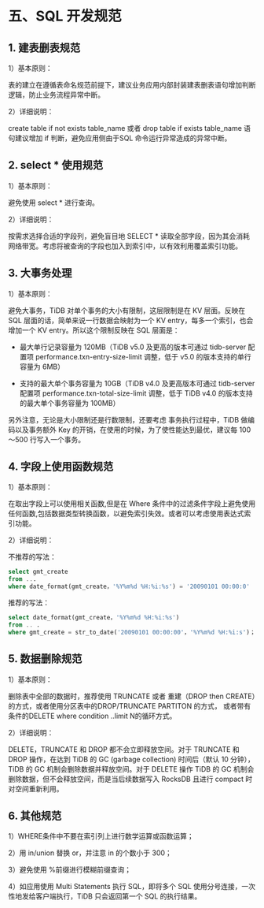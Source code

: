 # 五、SQL 开发规范

## 1. 建表删表规范

1）基本原则：

表的建立在遵循表命名规范前提下，建议业务应用内部封装建表删表语句增加判断逻辑，防止业务流程异常中断。

2）详细说明：

create table if not exists table_name 或者 drop table if exists table_name 语句建议增加 if 判断，避免应用侧由于SQL 命令运行异常造成的异常中断。

## 2. select \* 使用规范

1）基本原则：

避免使用 select \* 进行查询。

2）详细说明：

按需求选择合适的字段列，避免盲目地 SELECT \* 读取全部字段，因为其会消耗网络带宽。考虑将被查询的字段也加入到索引中，以有效利用覆盖索引功能。

## 3. 大事务处理

1）基本原则：

避免大事务，TiDB 对单个事务的大小有限制，这层限制是在 KV 层面。反映在 SQL 层面的话，简单来说一行数据会映射为一个 KV entry，每多一个索引，也会增加一个 KV entry。所以这个限制反映在 SQL 层面是：

- 最大单行记录容量为 120MB（TiDB v5.0 及更高的版本可通过 tidb-server 配置项 performance.txn-entry-size-limit 调整，低于 v5.0 的版本支持的单行容量为 6MB）

- 支持的最大单个事务容量为 10GB（TiDB v4.0 及更高版本可通过 tidb-server 配置项 performance.txn-total-size-limit 调整，低于 TiDB v4.0 的版本支持的最大单个事务容量为 100MB）

另外注意，无论是大小限制还是行数限制，还要考虑 事务执行过程中，TiDB 做编码以及事务额外 Key 的开销，在使用的时候，为了使性能达到最优，建议每 100～500 行写入一个事务。

## 4. 字段上使用函数规范

1）基本原则：

在取出字段上可以使用相关函数,但是在 Where 条件中的过滤条件字段上避免使用任何函数,包括数据类型转换函数，以避免索引失效。或者可以考虑使用表达式索引功能。

2）详细说明：

不推荐的写法：

```sql
select gmt_create
from ...
where date_format(gmt_create，'%Y%m%d %H:%i:%s') = '20090101 00:00:0'
```

推荐的写法：

```sql
select date_format(gmt_create，'%Y%m%d %H:%i:%s')
from .. .
where gmt_create = str_to_date('20090101 00:00:00'，'%Y%m%d %H:%i:s')；
```

## 5. 数据删除规范

1）基本原则：

删除表中全部的数据时，推荐使用 TRUNCATE 或者 重建（DROP then CREATE）的方式，或者使用分区表中的DROP/TRUNCATE PARTITON 的方式，
或者带有条件的DELETE where condition ..limit N的循环方式。

2）详细说明：

DELETE，TRUNCATE 和 DROP 都不会立即释放空间。对于 TRUNCATE 和 DROP 操作，在达到 TiDB 的 GC (garbage collection) 时间后（默认 10 分钟），TiDB 的 GC 机制会删除数据并释放空间。对于 DELETE 操作 TiDB 的 GC 机制会删除数据，但不会释放空间，而是当后续数据写入 RocksDB 且进行 compact 时对空间重新利用。

## 6. 其他规范

1）WHERE条件中不要在索引列上进行数学运算或函数运算；

2）用 in/union 替换 or，并注意 in 的个数小于 300；

3）避免使用 %前缀进行模糊前缀查询；

4）如应用使用 Multi Statements 执行 SQL，即将多个 SQL 使用分号连接，一次性地发给客户端执行，TiDB 只会返回第一个 SQL 的执行结果。
